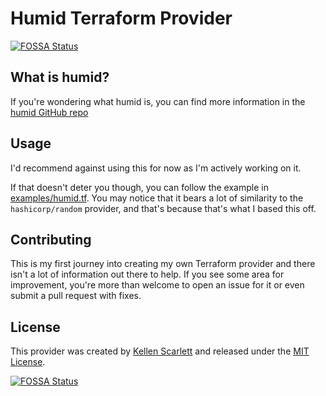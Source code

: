 # Humid Terraform Provider
[![FOSSA Status](https://app.fossa.com/api/projects/git%2Bgithub.com%2Fkscarlett%2Fterraform-provider-humid.svg?type=shield)](https://app.fossa.com/projects/git%2Bgithub.com%2Fkscarlett%2Fterraform-provider-humid?ref=badge_shield)


## What is humid?

If you're wondering what humid is, you can find more information in the [humid GitHub repo](https://github.com/kscarlett/humid)

## Usage

I'd recommend against using this for now as I'm actively working on it.

If that doesn't deter you though, you can follow the example in [examples/humid.tf](examples/humid.tf). You may notice that it bears a lot of similarity to the `hashicorp/random` provider, and that's because that's what I based this off.

## Contributing

This is my first journey into creating my own Terraform provider and there isn't a lot of information out there to help. If you see some area for improvement, you're more than welcome to open an issue for it or even submit a pull request with fixes.

## License

This provider was created by [Kellen Scarlett](https://github.com/kscarlett) and released under the [MIT License](LICENSE).

[![FOSSA Status](https://app.fossa.com/api/projects/git%2Bgithub.com%2Fkscarlett%2Fterraform-provider-humid.svg?type=large)](https://app.fossa.com/projects/git%2Bgithub.com%2Fkscarlett%2Fterraform-provider-humid?ref=badge_large)